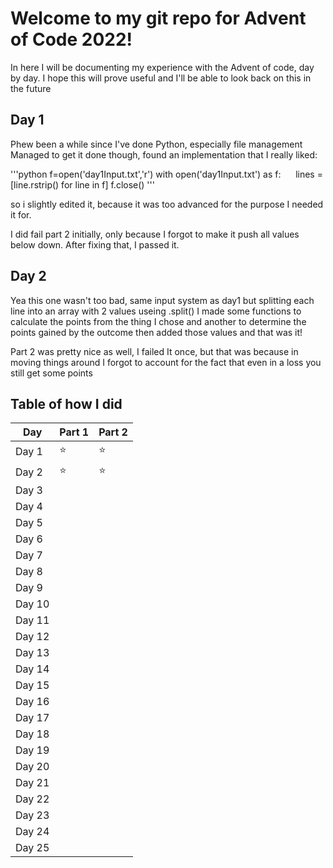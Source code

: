 # Welcome to my git repo for Advent of Code 2022!
 In here I will be documenting my experience with the Advent of code, day by day.
 I hope this will prove useful and I'll be able to look back on this in the future

## Day 1
Phew been a while since I've done Python, especially file management
Managed to get it done though, found an implementation that I really liked:

'''python
    f=open('day1Input.txt','r')
    with open('day1Input.txt') as f:
        lines = [line.rstrip() for line in f]
    f.close()
'''

so i slightly edited it, because it was too advanced for the purpose I needed it for.

I did fail part 2 initially, only because I forgot to make it push all values below down. After fixing that, I passed it.

## Day 2
Yea this one wasn't too bad, same input system as day1 but splitting each line into an array with 2 values useing .split()
I made some functions to calculate the points from the thing I chose and another to determine the points gained by the outcome
then added those values and that was it!

Part 2 was pretty nice as well, I failed It once, but that was because in moving things around I forgot to account for the fact that even in a loss you still get some points








## Table of how I did

Day   |Part 1| Part 2|
------|------|-------|
Day 1 |  ⭐  |  ⭐  |
Day 2 |  ⭐  |  ⭐  |
Day 3 |      |       |
Day 4 |      |       |
Day 5 |      |       |
Day 6 |      |       |
Day 7 |      |       |
Day 8 |      |       |
Day 9 |      |       |
Day 10|      |       |
Day 11|      |       |
Day 12|      |       |
Day 13|      |       |
Day 14|      |       |
Day 15|      |       |
Day 16|      |       |
Day 17|      |       |
Day 18|      |       |
Day 19|      |       |
Day 20|      |       |
Day 21|      |       |
Day 22|      |       |
Day 23|      |       |
Day 24|      |       |
Day 25|      |       |